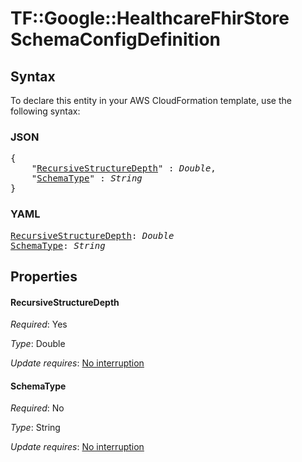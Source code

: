 # TF::Google::HealthcareFhirStore SchemaConfigDefinition

## Syntax

To declare this entity in your AWS CloudFormation template, use the following syntax:

### JSON

<pre>
{
    "<a href="#recursivestructuredepth" title="RecursiveStructureDepth">RecursiveStructureDepth</a>" : <i>Double</i>,
    "<a href="#schematype" title="SchemaType">SchemaType</a>" : <i>String</i>
}
</pre>

### YAML

<pre>
<a href="#recursivestructuredepth" title="RecursiveStructureDepth">RecursiveStructureDepth</a>: <i>Double</i>
<a href="#schematype" title="SchemaType">SchemaType</a>: <i>String</i>
</pre>

## Properties

#### RecursiveStructureDepth

_Required_: Yes

_Type_: Double

_Update requires_: [No interruption](https://docs.aws.amazon.com/AWSCloudFormation/latest/UserGuide/using-cfn-updating-stacks-update-behaviors.html#update-no-interrupt)

#### SchemaType

_Required_: No

_Type_: String

_Update requires_: [No interruption](https://docs.aws.amazon.com/AWSCloudFormation/latest/UserGuide/using-cfn-updating-stacks-update-behaviors.html#update-no-interrupt)

